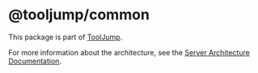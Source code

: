 # @tooljump/common

This package is part of [ToolJump](http://localhost:3001/).

For more information about the architecture, see the [Server Architecture Documentation](http://localhost:3001/docs/server-architecture).

